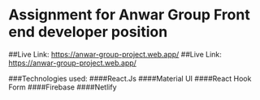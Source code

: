 # Assignment for Anwar Group Front end developer position

##Live Link: https://anwar-group-project.web.app/
##Live Link: https://anwar-group-project.web.app/

###Technologies used:
####React.Js
####Material UI
####React Hook Form
####Firebase
####Netlify
